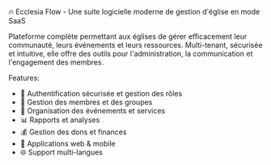 🔥 Ecclesia Flow - Une suite logicielle moderne de gestion d'église en mode SaaS

Plateforme complète permettant aux églises de gérer efficacement leur communauté, leurs événements et leurs ressources. Multi-tenant, sécurisée et intuitive, elle offre des outils pour l'administration, la communication et l'engagement des membres.

Features:
- 🔐 Authentification sécurisée et gestion des rôles
- 👥 Gestion des membres et des groupes
- 📅 Organisation des événements et services
- 📊 Rapports et analyses
- 💰 Gestion des dons et finances
- 📱 Applications web & mobile
- 🌐 Support multi-langues
